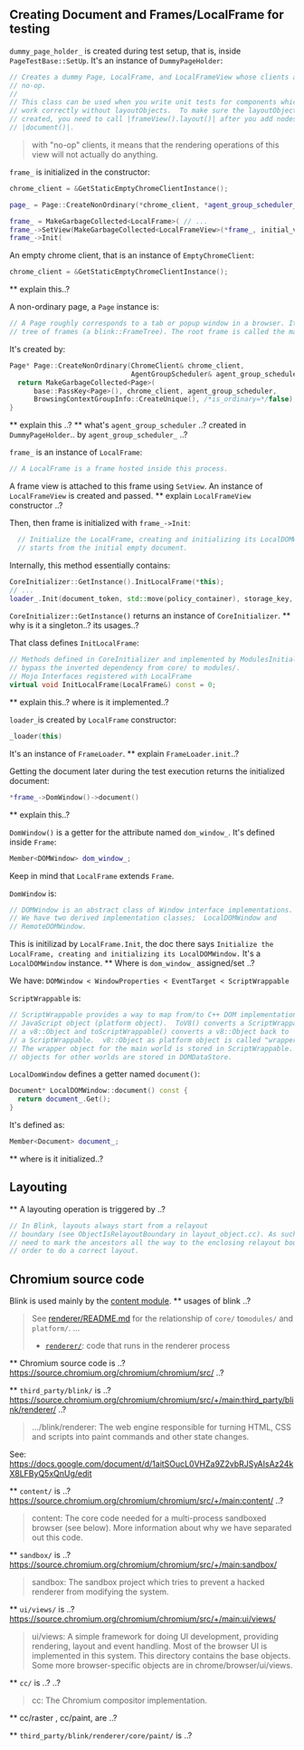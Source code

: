## Creating Document and Frames/LocalFrame for testing
`dummy_page_holder_` is created during test setup, that is, inside `PageTestBase::SetUp`.
It's an instance of `DummyPageHolder`:

```cpp
// Creates a dummy Page, LocalFrame, and LocalFrameView whose clients are all
// no-op.
//
// This class can be used when you write unit tests for components which do not
// work correctly without layoutObjects.  To make sure the layoutObjects are
// created, you need to call |frameView().layout()| after you add nodes into
// |document()|.
```
> with "no-op" clients, it means that the rendering operations of this view will not actually do anything.

`frame_` is initialized in the constructor:

```cpp
chrome_client = &GetStaticEmptyChromeClientInstance();

page_ = Page::CreateNonOrdinary(*chrome_client, *agent_group_scheduler_);

frame_ = MakeGarbageCollected<LocalFrame>( // ...
frame_->SetView(MakeGarbageCollected<LocalFrameView>(*frame_, initial_view_size));
frame_->Init(
```

An empty chrome client, that is an instance of `EmptyChromeClient`:
```cpp
chrome_client = &GetStaticEmptyChromeClientInstance();
```
** explain this..?

A non-ordinary page, a `Page` instance is:
```cpp
// A Page roughly corresponds to a tab or popup window in a browser. It owns a
// tree of frames (a blink::FrameTree). The root frame is called the main frame.
```

It's created by:
```cpp
Page* Page::CreateNonOrdinary(ChromeClient& chrome_client,
                              AgentGroupScheduler& agent_group_scheduler) {
  return MakeGarbageCollected<Page>(
      base::PassKey<Page>(), chrome_client, agent_group_scheduler,
      BrowsingContextGroupInfo::CreateUnique(), /*is_ordinary=*/false);
}
```
** explain this ..?
** what's `agent_group_scheduler` ..? created in `DummyPageHolder`.. by `agent_group_scheduler_` ..?

`frame_` is an instance of `LocalFrame`:
```cpp
// A LocalFrame is a frame hosted inside this process.
```

A frame view is attached to this frame using `SetView`.
An instance of `LocalFrameView` is created and passed.
** explain `LocalFrameView` constructor ..?

Then, then frame is initialized with `frame_->Init`:
```cpp
  // Initialize the LocalFrame, creating and initializing its LocalDOMWindow. It
  // starts from the initial empty document.
```

Internally, this method essentially contains:
```cpp
CoreInitializer::GetInstance().InitLocalFrame(*this);
// ...
loader_.Init(document_token, std::move(policy_container), storage_key, document_ukm_source_id, creator_base_url);
```

`CoreInitializer::GetInstance()` returns an instance of `CoreInitializer`.
** why is it a singleton..? its usages..?

That class defines `InitLocalFrame`:
```cpp
// Methods defined in CoreInitializer and implemented by ModulesInitializer to
// bypass the inverted dependency from core/ to modules/.
// Mojo Interfaces registered with LocalFrame
virtual void InitLocalFrame(LocalFrame&) const = 0;
```
** explain this..? where is it implemented..?

`loader_`is created by `LocalFrame` constructor:
```cpp
_loader(this)
```

It's an instance of `FrameLoader`.
** explain `FrameLoader.init`..?

Getting the document later during the test execution returns the initialized document:
```cpp
*frame_->DomWindow()->document()
```
** explain this..?

`DomWindow()` is a getter for the attribute named `dom_window_`.
It's defined inside `Frame`:

```cpp
Member<DOMWindow> dom_window_;
```
Keep in mind that `LocalFrame` extends `Frame`.

`DomWindow` is:

```cpp
// DOMWindow is an abstract class of Window interface implementations.
// We have two derived implementation classes;  LocalDOMWindow and
// RemoteDOMWindow.
```

This is initilizad by `LocalFrame.Init`, the doc there says
`Initialize the LocalFrame, creating and initializing its LocalDOMWindow.`
It's a `LocalDOMWindow` instance.
** Where is `dom_window_` assigned/set ..?

We have:
`DOMWindow < WindowProperties < EventTarget < ScriptWrappable`

`ScriptWrappable` is:
```cpp
// ScriptWrappable provides a way to map from/to C++ DOM implementation to/from
// JavaScript object (platform object).  ToV8() converts a ScriptWrappable to
// a v8::Object and toScriptWrappable() converts a v8::Object back to
// a ScriptWrappable.  v8::Object as platform object is called "wrapper object".
// The wrapper object for the main world is stored in ScriptWrappable.  Wrapper
// objects for other worlds are stored in DOMDataStore.
```

`LocalDomWindow` defines a getter named `document()`:
```cpp
Document* LocalDOMWindow::document() const {
  return document_.Get();
}
```

It's defined as:
```cpp
Member<Document> document_;
```
** where is it initialized..?

## Layouting

** A layouting operation is triggered by ..?
```cpp
// In Blink, layouts always start from a relayout
// boundary (see ObjectIsRelayoutBoundary in layout_object.cc). As such, we
// need to mark the ancestors all the way to the enclosing relayout boundary in
// order to do a correct layout.
```

## Chromium source code

Blink is used mainly by the [content module](https://source.chromium.org/chromium/chromium/src/+/main:content/README.md).
** usages of blink ..?

> See [renderer/README.md](../README.md) for the relationship of `core/` to`modules/` and `platform/`.
> ...
> - [`renderer/`](renderer/README.md): code that runs in the renderer process

** Chromium source code is ..? https://source.chromium.org/chromium/chromium/src/ ..?

** `third_party/blink/` is ..? https://source.chromium.org/chromium/chromium/src/+/main:third_party/blink/renderer/ ..?
> .../blink/renderer: The web engine responsible for turning HTML, CSS and scripts into paint commands and other state changes.
 
See: https://docs.google.com/document/d/1aitSOucL0VHZa9Z2vbRJSyAIsAz24kX8LFByQ5xQnUg/edit

** `content/` is ..? https://source.chromium.org/chromium/chromium/src/+/main:content/ ..?
> content: The core code needed for a multi-process sandboxed browser (see below). More information about why we have separated out this code.

** `sandbox/` is ..? https://source.chromium.org/chromium/chromium/src/+/main:sandbox/
> sandbox: The sandbox project which tries to prevent a hacked renderer from modifying the system.

** `ui/views/` is ..? https://source.chromium.org/chromium/chromium/src/+/main:ui/views/
> ui/views: A simple framework for doing UI development, providing rendering, layout and event handling.
> Most of the browser UI is implemented in this system. This directory contains the base objects.
> Some more browser-specific objects are in chrome/browser/ui/views.

** `cc/` is ..? ..?
> cc: The Chromium compositor implementation.

** cc/raster , cc/paint, are ..?

** `third_party/blink/renderer/core/paint/` is ..?

